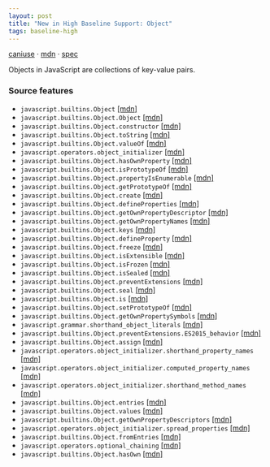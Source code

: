 ```yaml
---
layout: post
title: "New in High Baseline Support: Object"
tags: baseline-high
---
```


[caniuse](https://caniuse.com/?search=object-object) · [mdn](https://developer.mozilla.org/en-US/search?q=Object) · [spec](https://tc39.es/ecma262/multipage/fundamental-objects.html#sec-object-objects)

Objects in JavaScript are collections of key-value pairs.

### Source features

- ``javascript.builtins.Object`` [[mdn]](https://developer.mozilla.org/en-US/search?q=javascript.builtins.Object)
- ``javascript.builtins.Object.Object`` [[mdn]](https://developer.mozilla.org/en-US/search?q=javascript.builtins.Object.Object)
- ``javascript.builtins.Object.constructor`` [[mdn]](https://developer.mozilla.org/en-US/search?q=javascript.builtins.Object.constructor)
- ``javascript.builtins.Object.toString`` [[mdn]](https://developer.mozilla.org/en-US/search?q=javascript.builtins.Object.toString)
- ``javascript.builtins.Object.valueOf`` [[mdn]](https://developer.mozilla.org/en-US/search?q=javascript.builtins.Object.valueOf)
- ``javascript.operators.object_initializer`` [[mdn]](https://developer.mozilla.org/en-US/search?q=javascript.operators.object_initializer)
- ``javascript.builtins.Object.hasOwnProperty`` [[mdn]](https://developer.mozilla.org/en-US/search?q=javascript.builtins.Object.hasOwnProperty)
- ``javascript.builtins.Object.isPrototypeOf`` [[mdn]](https://developer.mozilla.org/en-US/search?q=javascript.builtins.Object.isPrototypeOf)
- ``javascript.builtins.Object.propertyIsEnumerable`` [[mdn]](https://developer.mozilla.org/en-US/search?q=javascript.builtins.Object.propertyIsEnumerable)
- ``javascript.builtins.Object.getPrototypeOf`` [[mdn]](https://developer.mozilla.org/en-US/search?q=javascript.builtins.Object.getPrototypeOf)
- ``javascript.builtins.Object.create`` [[mdn]](https://developer.mozilla.org/en-US/search?q=javascript.builtins.Object.create)
- ``javascript.builtins.Object.defineProperties`` [[mdn]](https://developer.mozilla.org/en-US/search?q=javascript.builtins.Object.defineProperties)
- ``javascript.builtins.Object.getOwnPropertyDescriptor`` [[mdn]](https://developer.mozilla.org/en-US/search?q=javascript.builtins.Object.getOwnPropertyDescriptor)
- ``javascript.builtins.Object.getOwnPropertyNames`` [[mdn]](https://developer.mozilla.org/en-US/search?q=javascript.builtins.Object.getOwnPropertyNames)
- ``javascript.builtins.Object.keys`` [[mdn]](https://developer.mozilla.org/en-US/search?q=javascript.builtins.Object.keys)
- ``javascript.builtins.Object.defineProperty`` [[mdn]](https://developer.mozilla.org/en-US/search?q=javascript.builtins.Object.defineProperty)
- ``javascript.builtins.Object.freeze`` [[mdn]](https://developer.mozilla.org/en-US/search?q=javascript.builtins.Object.freeze)
- ``javascript.builtins.Object.isExtensible`` [[mdn]](https://developer.mozilla.org/en-US/search?q=javascript.builtins.Object.isExtensible)
- ``javascript.builtins.Object.isFrozen`` [[mdn]](https://developer.mozilla.org/en-US/search?q=javascript.builtins.Object.isFrozen)
- ``javascript.builtins.Object.isSealed`` [[mdn]](https://developer.mozilla.org/en-US/search?q=javascript.builtins.Object.isSealed)
- ``javascript.builtins.Object.preventExtensions`` [[mdn]](https://developer.mozilla.org/en-US/search?q=javascript.builtins.Object.preventExtensions)
- ``javascript.builtins.Object.seal`` [[mdn]](https://developer.mozilla.org/en-US/search?q=javascript.builtins.Object.seal)
- ``javascript.builtins.Object.is`` [[mdn]](https://developer.mozilla.org/en-US/search?q=javascript.builtins.Object.is)
- ``javascript.builtins.Object.setPrototypeOf`` [[mdn]](https://developer.mozilla.org/en-US/search?q=javascript.builtins.Object.setPrototypeOf)
- ``javascript.builtins.Object.getOwnPropertySymbols`` [[mdn]](https://developer.mozilla.org/en-US/search?q=javascript.builtins.Object.getOwnPropertySymbols)
- ``javascript.grammar.shorthand_object_literals`` [[mdn]](https://developer.mozilla.org/en-US/search?q=javascript.grammar.shorthand_object_literals)
- ``javascript.builtins.Object.preventExtensions.ES2015_behavior`` [[mdn]](https://developer.mozilla.org/en-US/search?q=javascript.builtins.Object.preventExtensions.ES2015_behavior)
- ``javascript.builtins.Object.assign`` [[mdn]](https://developer.mozilla.org/en-US/search?q=javascript.builtins.Object.assign)
- ``javascript.operators.object_initializer.shorthand_property_names`` [[mdn]](https://developer.mozilla.org/en-US/search?q=javascript.operators.object_initializer.shorthand_property_names)
- ``javascript.operators.object_initializer.computed_property_names`` [[mdn]](https://developer.mozilla.org/en-US/search?q=javascript.operators.object_initializer.computed_property_names)
- ``javascript.operators.object_initializer.shorthand_method_names`` [[mdn]](https://developer.mozilla.org/en-US/search?q=javascript.operators.object_initializer.shorthand_method_names)
- ``javascript.builtins.Object.entries`` [[mdn]](https://developer.mozilla.org/en-US/search?q=javascript.builtins.Object.entries)
- ``javascript.builtins.Object.values`` [[mdn]](https://developer.mozilla.org/en-US/search?q=javascript.builtins.Object.values)
- ``javascript.builtins.Object.getOwnPropertyDescriptors`` [[mdn]](https://developer.mozilla.org/en-US/search?q=javascript.builtins.Object.getOwnPropertyDescriptors)
- ``javascript.operators.object_initializer.spread_properties`` [[mdn]](https://developer.mozilla.org/en-US/search?q=javascript.operators.object_initializer.spread_properties)
- ``javascript.builtins.Object.fromEntries`` [[mdn]](https://developer.mozilla.org/en-US/search?q=javascript.builtins.Object.fromEntries)
- ``javascript.operators.optional_chaining`` [[mdn]](https://developer.mozilla.org/en-US/search?q=javascript.operators.optional_chaining)
- ``javascript.builtins.Object.hasOwn`` [[mdn]](https://developer.mozilla.org/en-US/search?q=javascript.builtins.Object.hasOwn)
